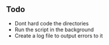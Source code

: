 ## Todo

- Dont hard code the directories
- Run the script in the background
- Create a log file to output errors to it
